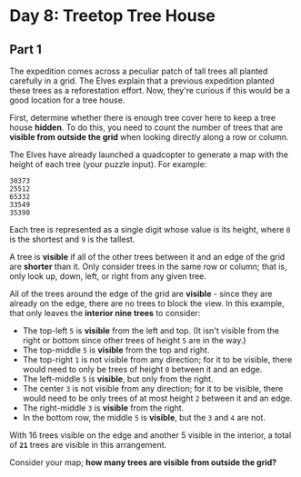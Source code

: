 # Day 8: Treetop Tree House

## Part 1
The expedition comes across a peculiar patch of tall trees all planted carefully in a grid. The Elves explain that a previous expedition planted these trees as a reforestation effort. Now, they're curious if this would be a good location for a tree house.

First, determine whether there is enough tree cover here to keep a tree house **hidden**. To do this, you need to count the number of trees that are **visible from outside the grid** when looking directly along a row or column.

The Elves have already launched a quadcopter to generate a map with the height of each tree (your puzzle input). For example:

```
30373
25512
65332
33549
35390
```

Each tree is represented as a single digit whose value is its height, where ```0``` is the shortest and ```9``` is the tallest.

A tree is **visible** if all of the other trees between it and an edge of the grid are **shorter** than it. Only consider trees in the same row or column; that is, only look up, down, left, or right from any given tree.

All of the trees around the edge of the grid are **visible** - since they are already on the edge, there are no trees to block the view. In this example, that only leaves the **interior nine trees** to consider:

- The top-left ```5``` is **visible** from the left and top. (It isn't visible from the right or bottom since other trees of height ```5``` are in the way.)
- The top-middle ```5``` is **visible** from the top and right.
- The top-right ```1``` is not visible from any direction; for it to be visible, there would need to only be trees of height ```0``` between it and an edge.
- The left-middle ```5``` is **visible**, but only from the right.
- The center ```3``` is not visible from any direction; for it to be visible, there would need to be only trees of at most height ```2``` between it and an edge.
- The right-middle ```3``` is **visible** from the right.
- In the bottom row, the middle ```5``` is **visible**, but the ```3``` and ```4``` are not.

With 16 trees visible on the edge and another 5 visible in the interior, a total of **```21```** trees are visible in this arrangement.

Consider your map; **how many trees are visible from outside the grid?**